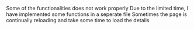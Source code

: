 Some of the functionalities does not work properly
Due to the limited time, I have implemented some functions in a seperate file
Sometimes the page is continually reloading and take some time to load the details
